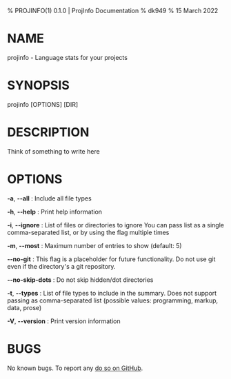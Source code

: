% PROJINFO(1) 0.1.0 | ProjInfo Documentation
% dk949
% 15 March 2022

# NAME

projinfo - Language stats for your projects

# SYNOPSIS

projinfo \[OPTIONS] \[DIR]

# DESCRIPTION

Think of something to write here

# OPTIONS

**-a**, **--all**
: Include all file types

**-h**, **--help**
: Print help information

**-i**, **--ignore** <IGNORE>
: List of files or directories to ignore You can pass list as a single comma-separated list, or by using the flag multiple times

**-m**, **--most** <MOST>
: Maximum number of entries to show (default: 5)

**--no-git**
: This flag is a placeholder for future functionality. Do not use git even if the directory's a git repository.

**--no-skip-dots**
: Do not skip hidden/dot directories

**-t**, **--types** <TYPES>
: List of file types to include in the summary. Does not support passing as comma-separated list (possible values: programming, markup, data, prose)

**-V**, **--version**
: Print version information

# BUGS

No known bugs. To report any [do so on GitHub](https://github.com/dk949/ProjInfo/issues).

